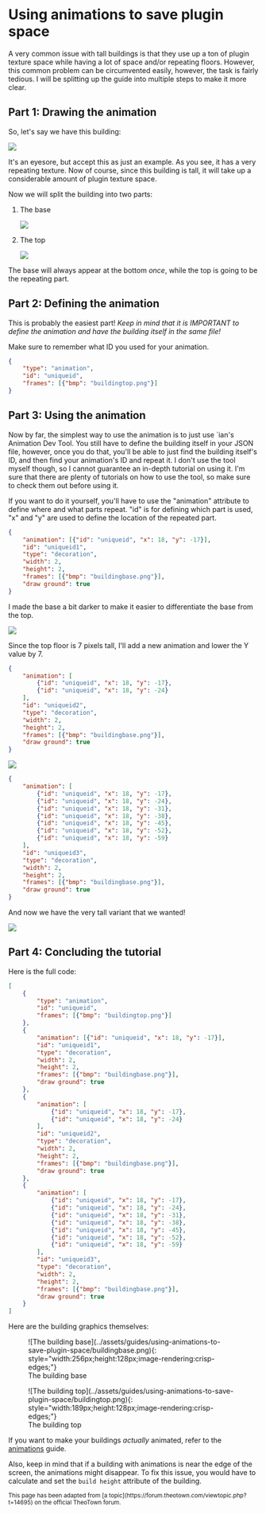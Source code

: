 # Using animations to save plugin space 

A very common issue with tall buildings is that they use up a ton of plugin texture space while
having a lot of space and/or repeating floors.
However, this common problem can be circumvented easily, however, the task is fairly tedious.
I will be splitting up the guide into multiple steps to make it more clear.

## Part 1: Drawing the animation
So, let's say we have this building:

![](../assets/guides/using-animations-to-save-plugin-space/image1.png)

It's an eyesore, but accept this as just an example.
As you see, it has a very repeating texture. Now of course, since this building is tall, it will take up a considerable amount of plugin texture space.

Now we will split the building into two parts:

1. The base

    ![](../assets/guides/using-animations-to-save-plugin-space/image2.png)

2. The top

    ![](../assets/guides/using-animations-to-save-plugin-space/image3.png)

The base will always appear at the bottom _once_, while the top is going to be the repeating part.

## Part 2: Defining the animation

This is probably the easiest part!
_Keep in mind that it is IMPORTANT to define the animation and have the building itself in the same file!_

Make sure to remember what ID you used for your animation.
```json
{
    "type": "animation",
    "id": "uniqueid",
    "frames": [{"bmp": "buildingtop.png"}]
}
```

## Part 3: Using the animation

Now by far, the simplest way to use the animation is to just use `ian's Animation Dev Tool.
You still have to define the building itself in your JSON file, however, once you do that,
you'll be able to just find the building itself's ID, and then find your animation's ID and repeat it.
I don't use the tool myself though, so I cannot guarantee an in-depth tutorial on using it.
I'm sure that there are plenty of tutorials on how to use the tool, so make sure to check them out before using it.

If you want to do it yourself, you'll have to use the "animation" attribute to define where and what parts repeat. "id" is for defining which part is used, "x" and "y" are used to define the location of the repeated part.

```json
{
    "animation": [{"id": "uniqueid", "x": 18, "y": -17}],
    "id": "uniqueid1",
    "type": "decoration",
    "width": 2,
    "height": 2,
    "frames": [{"bmp": "buildingbase.png"}],
    "draw ground": true
}
```

I made the base a bit darker to make it easier to differentiate the base from the top.

![](../assets/guides/using-animations-to-save-plugin-space/image4.png)

Since the top floor is 7 pixels tall, I'll add a new animation and lower the Y value by 7.
```json
{
    "animation": [
        {"id": "uniqueid", "x": 18, "y": -17},
        {"id": "uniqueid", "x": 18, "y": -24}
    ],
    "id": "uniqueid2",
    "type": "decoration",
    "width": 2,
    "height": 2,
    "frames": [{"bmp": "buildingbase.png"}],
    "draw ground": true
}
```

![](../assets/guides/using-animations-to-save-plugin-space/image5.png)

```json
{
    "animation": [
        {"id": "uniqueid", "x": 18, "y": -17},
        {"id": "uniqueid", "x": 18, "y": -24},
        {"id": "uniqueid", "x": 18, "y": -31},
        {"id": "uniqueid", "x": 18, "y": -38},
        {"id": "uniqueid", "x": 18, "y": -45},
        {"id": "uniqueid", "x": 18, "y": -52},
        {"id": "uniqueid", "x": 18, "y": -59}
    ],
    "id": "uniqueid3",
    "type": "decoration",
    "width": 2,
    "height": 2,
    "frames": [{"bmp": "buildingbase.png"}],
    "draw ground": true
}
```

And now we have the very tall variant that we wanted!

![](../assets/guides/using-animations-to-save-plugin-space/image6.png)

## Part 4: Concluding the tutorial

Here is the full code:
```json
[
    {
        "type": "animation",
        "id": "uniqueid",
        "frames": [{"bmp": "buildingtop.png"}]
    },
    {
        "animation": [{"id": "uniqueid", "x": 18, "y": -17}],
        "id": "uniqueid1",
        "type": "decoration",
        "width": 2,
        "height": 2,
        "frames": [{"bmp": "buildingbase.png"}],
        "draw ground": true
    },
    {
        "animation": [
            {"id": "uniqueid", "x": 18, "y": -17},
            {"id": "uniqueid", "x": 18, "y": -24}
        ],
        "id": "uniqueid2",
        "type": "decoration",
        "width": 2,
        "height": 2,
        "frames": [{"bmp": "buildingbase.png"}],
        "draw ground": true
    },
    {
        "animation": [
            {"id": "uniqueid", "x": 18, "y": -17},
            {"id": "uniqueid", "x": 18, "y": -24},
            {"id": "uniqueid", "x": 18, "y": -31},
            {"id": "uniqueid", "x": 18, "y": -38},
            {"id": "uniqueid", "x": 18, "y": -45},
            {"id": "uniqueid", "x": 18, "y": -52},
            {"id": "uniqueid", "x": 18, "y": -59}
        ],
        "id": "uniqueid3",
        "type": "decoration",
        "width": 2,
        "height": 2,
        "frames": [{"bmp": "buildingbase.png"}],
        "draw ground": true
    }
]
```

Here are the building graphics themselves:
<div class="grid cards" markdown="block">
<figure markdown="block">
![The building base](../assets/guides/using-animations-to-save-plugin-space/buildingbase.png){: style="width:256px;height:128px;image-rendering:crisp-edges;"}
<figcaption>The building base</figcaption>
</figure>

<figure markdown="block">
![The building top](../assets/guides/using-animations-to-save-plugin-space/buildingtop.png){: style="width:189px;height:128px;image-rendering:crisp-edges;"}
<figcaption>The building top</figcaption>
</figure>
</div>

If you want to make your buildings _actually_ animated, refer to the [animations](animations.md) guide.

Also, keep in mind that if a building with animations is near the edge of the screen, the animations might disappear.
To fix this issue, you would have to calculate and set the `build height` attribute of the building.

<sub>
This page has been adapted from
[a topic](https://forum.theotown.com/viewtopic.php?t=14695)
on the official TheoTown forum.
</sub>
